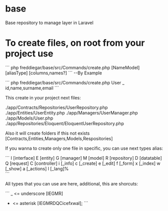 # base
Base repository to manage layer in Laravel

# To create files, on root from your project use

´´´
php freddiegar/base/src/Commands/create.php [NameModel] [aliasType] [columns,names?]
´´´
--By Example

´´´
php freddiegar/base/src/Commands/create.php User _ id,name,surname,email
´´´

This create in your project next files:

./app/Contracts/Repositories/UserRepository.php
./app/Entities/UserEntity.php
./app/Managers/UserManager.php
./app/Models/User.php
./app/Repositories/Eloquent/EloquentUserRepository.php

Also it will create folders if this not exists [Contracts,Entities,Managers,Models,Respositories]

If you wanna to create only one file in specific, you can use next types alias:

´´´
I        [interface]
E        [entity]
G        [manager]
M        [model]
R        [repository]
D        [datatable]
Q        [request]
C        [controller]
i        [_info]
c        [_create]
e        [_edit]
f        [_form]
x        [_index]
w        [_show]
a        [_actions]
l        [_lang]%  
´´´

All types that you can use are here, additional, this are shorcuts:

´´´
_ <= underscore       [IEGMR]
* <= asterisk         [IEGMRDQCicefxwal];
´´´


